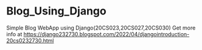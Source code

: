 # Blog_Using_Django
Simple Blog WebApp using Django(20CS023,20CS027,20CS030)
Get more info at https://django232730.blogspot.com/2022/04/djangointroduction-20cs0232730.html
